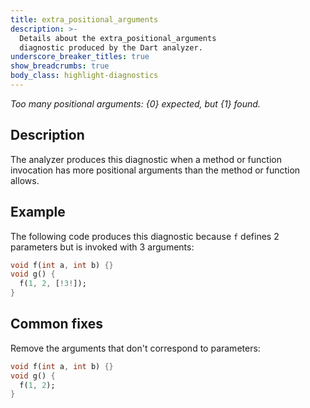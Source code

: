 ```yaml
---
title: extra_positional_arguments
description: >-
  Details about the extra_positional_arguments
  diagnostic produced by the Dart analyzer.
underscore_breaker_titles: true
show_breadcrumbs: true
body_class: highlight-diagnostics
---
```


_Too many positional arguments: {0} expected, but {1} found._

## Description

The analyzer produces this diagnostic when a method or function invocation
has more positional arguments than the method or function allows.

## Example

The following code produces this diagnostic because `f` defines 2
parameters but is invoked with 3 arguments:

```dart
void f(int a, int b) {}
void g() {
  f(1, 2, [!3!]);
}
```

## Common fixes

Remove the arguments that don't correspond to parameters:

```dart
void f(int a, int b) {}
void g() {
  f(1, 2);
}
```
